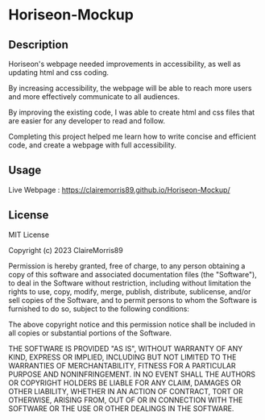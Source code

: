 # Horiseon-Mockup

## Description 

Horiseon's webpage needed improvements in accessibility, as well as updating html and css coding.

By increasing accessibility, the webpage will be able to reach more users and more effectively communicate to all audiences. 

By improving the existing code, I was able to create html and css files that are easier for any developer to read and follow.

Completing this project helped me learn how to write concise and efficient code, and create a webpage with full accessibility.

## Usage 
Live Webpage : https://clairemorris89.github.io/Horiseon-Mockup/


## License 

MIT License

Copyright (c) 2023 ClaireMorris89

Permission is hereby granted, free of charge, to any person obtaining a copy
of this software and associated documentation files (the "Software"), to deal
in the Software without restriction, including without limitation the rights
to use, copy, modify, merge, publish, distribute, sublicense, and/or sell
copies of the Software, and to permit persons to whom the Software is
furnished to do so, subject to the following conditions:

The above copyright notice and this permission notice shall be included in all
copies or substantial portions of the Software.

THE SOFTWARE IS PROVIDED "AS IS", WITHOUT WARRANTY OF ANY KIND, EXPRESS OR
IMPLIED, INCLUDING BUT NOT LIMITED TO THE WARRANTIES OF MERCHANTABILITY,
FITNESS FOR A PARTICULAR PURPOSE AND NONINFRINGEMENT. IN NO EVENT SHALL THE
AUTHORS OR COPYRIGHT HOLDERS BE LIABLE FOR ANY CLAIM, DAMAGES OR OTHER
LIABILITY, WHETHER IN AN ACTION OF CONTRACT, TORT OR OTHERWISE, ARISING FROM,
OUT OF OR IN CONNECTION WITH THE SOFTWARE OR THE USE OR OTHER DEALINGS IN THE
SOFTWARE.
